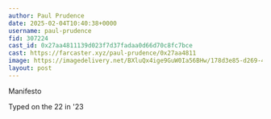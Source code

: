 ```yaml
---
author: Paul Prudence
date: 2025-02-04T10:40:38+0000
username: paul-prudence
fid: 307224
cast_id: 0x27aa4811139d023f7d37fadaa0d66d70c8fc7bce
cast: https://farcaster.xyz/paul-prudence/0x27aa4811
image: https://imagedelivery.net/BXluQx4ige9GuW0Ia56BHw/178d3e85-d269-4baf-4252-b5a09ca84c00/original
layout: post
---
```


Manifesto

Typed on the 22 in '23

<img src='https://imagedelivery.net/BXluQx4ige9GuW0Ia56BHw/178d3e85-d269-4baf-4252-b5a09ca84c00/original' alt='' referrerpolicy='no-referrer'/>
